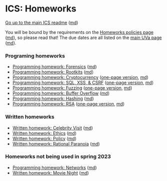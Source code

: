 ICS: Homeworks
==============

[Go up to the main ICS readme](../readme.html) ([md](../readme.md))

You will be bound by the requirements on the [Homeworks policies page](../uva/hw-policies.html) ([md](../uva/hw-policies.md)), so please read that!  The due dates are all listed on the [main UVa page](../uva/index.html) ([md](../uva/index.md)).

### Programing homeworks

- [Programming homework: Forensics](hw-forensics.html) ([md](hw-forensics.md))
- [Programming homework: Rootkits](hw-rootkits.html) ([md](hw-rootkits.md))
- [Programming homework: Cryptocurrency](hw-cryptocurrency-tabbed.html) ([one-page version](hw-cryptocurrency.html), [md](hw-cryptocurrency.md))
- [Programming homework: SQL, XSS, & CSRF](hw-sql-xss-csrf-tabbed.html) ([one-page version](hw-sql-xss-csrf.html), [md](hw-sql-xss-csrf.md))
- [Programming homework: Fuzzing](hw-fuzzing-tabbed.html) ([one-page version](hw-fuzzing.html), [md](hw-fuzzing.md))
- [Programming homework: Buffer Overflow](hw-buffer.html) ([md](hw-buffer.md))
- [Programming homework: Hashing](hw-hashing.html) ([md](hw-hashing.md))
- [Programming homework: RSA](hw-rsa-tabbed.html) ([one-page version](hw-rsa.html), [md](hw-rsa.md))


### Written homeworks

- [Written homework: Celebrity Visit](hw-celebrity-visit.html) ([md](hw-celebrity-visit.md))
- [Written homework: Ethics](hw-ethics.html) ([md](hw-ethics.md))
- [Written homework: Policy](hw-policy.html) ([md](hw-policy.md))
- [Written homework: Rational Paranoia](hw-paranoia.html) ([md](hw-paranoia.md))


### Homeworks not being used in spring 2023

- [Programming homework: Networks](hw-networks.html) ([md](hw-networks.md))
- [Written homework: Movie Night](hw-movie-night.html) ([md](hw-movie-night.md))
